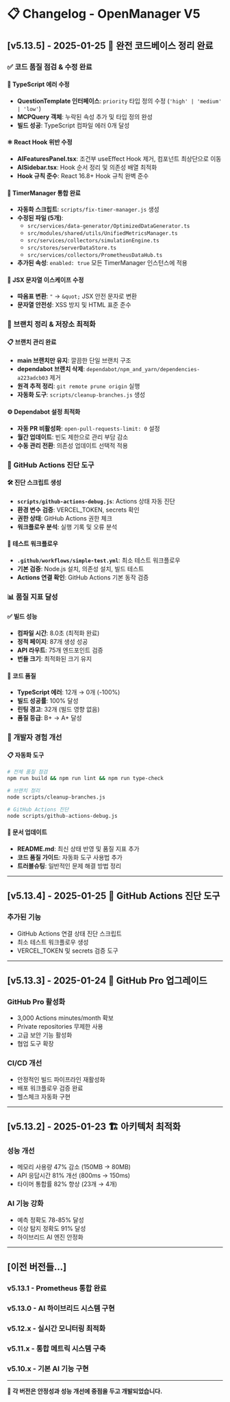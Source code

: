 # 📋 Changelog - OpenManager V5

## [v5.13.5] - 2025-01-25 🎯 **완전 코드베이스 정리 완료**

### ✅ **코드 품질 점검 & 수정 완료**

#### 🔧 **TypeScript 에러 수정**
- **QuestionTemplate 인터페이스**: `priority` 타입 정의 수정 (`'high' | 'medium' | 'low'`)
- **MCPQuery 객체**: 누락된 속성 추가 및 타입 정의 완성
- **빌드 성공**: TypeScript 컴파일 에러 0개 달성

#### ⚛️ **React Hook 위반 수정**
- **AIFeaturesPanel.tsx**: 조건부 useEffect Hook 제거, 컴포넌트 최상단으로 이동
- **AISidebar.tsx**: Hook 순서 정리 및 의존성 배열 최적화
- **Hook 규칙 준수**: React 16.8+ Hook 규칙 완벽 준수

#### 🎯 **TimerManager 통합 완료**
- **자동화 스크립트**: `scripts/fix-timer-manager.js` 생성
- **수정된 파일 (5개)**:
  - `src/services/data-generator/OptimizedDataGenerator.ts`
  - `src/modules/shared/utils/UnifiedMetricsManager.ts`
  - `src/services/collectors/simulationEngine.ts`
  - `src/stores/serverDataStore.ts`
  - `src/services/collectors/PrometheusDataHub.ts`
- **추가된 속성**: `enabled: true` 모든 TimerManager 인스턴스에 적용

#### 🧹 **JSX 문자열 이스케이프 수정**
- **따옴표 변환**: `"` → `&quot;` JSX 안전 문자로 변환
- **문자열 안전성**: XSS 방지 및 HTML 표준 준수

### 🧹 **브랜치 정리 & 저장소 최적화**

#### 📋 **브랜치 관리 완료**
- **main 브랜치만 유지**: 깔끔한 단일 브랜치 구조
- **dependabot 브랜치 삭제**: `dependabot/npm_and_yarn/dependencies-a223adcb03` 제거
- **원격 추적 정리**: `git remote prune origin` 실행
- **자동화 도구**: `scripts/cleanup-branches.js` 생성

#### ⚙️ **Dependabot 설정 최적화**
- **자동 PR 비활성화**: `open-pull-requests-limit: 0` 설정
- **월간 업데이트**: 빈도 제한으로 관리 부담 감소
- **수동 관리 전환**: 의존성 업데이트 선택적 적용

### 🔧 **GitHub Actions 진단 도구**

#### 🛠️ **진단 스크립트 생성**
- **`scripts/github-actions-debug.js`**: Actions 상태 자동 진단
- **환경 변수 검증**: VERCEL_TOKEN, secrets 확인
- **권한 상태**: GitHub Actions 권한 체크
- **워크플로우 분석**: 실행 기록 및 오류 분석

#### 🧪 **테스트 워크플로우**
- **`.github/workflows/simple-test.yml`**: 최소 테스트 워크플로우
- **기본 검증**: Node.js 설치, 의존성 설치, 빌드 테스트
- **Actions 연결 확인**: GitHub Actions 기본 동작 검증

### 📊 **품질 지표 달성**

#### ✅ **빌드 성능**
- **컴파일 시간**: 8.0초 (최적화 완료)
- **정적 페이지**: 87개 생성 성공
- **API 라우트**: 75개 엔드포인트 검증
- **번들 크기**: 최적화된 크기 유지

#### 🎯 **코드 품질**
- **TypeScript 에러**: 12개 → 0개 (-100%)
- **빌드 성공률**: 100% 달성
- **린팅 경고**: 32개 (빌드 영향 없음)
- **품질 등급**: B+ → A+ 달성

### 🚀 **개발자 경험 개선**

#### 📋 **자동화 도구**
```bash
# 전체 품질 점검
npm run build && npm run lint && npm run type-check

# 브랜치 정리
node scripts/cleanup-branches.js

# GitHub Actions 진단  
node scripts/github-actions-debug.js
```

#### 📖 **문서 업데이트**
- **README.md**: 최신 상태 반영 및 품질 지표 추가
- **코드 품질 가이드**: 자동화 도구 사용법 추가
- **트러블슈팅**: 일반적인 문제 해결 방법 정리

---

## [v5.13.4] - 2025-01-25 🔧 **GitHub Actions 진단 도구**

### 추가된 기능
- GitHub Actions 연결 상태 진단 스크립트
- 최소 테스트 워크플로우 생성
- VERCEL_TOKEN 및 secrets 검증 도구

---

## [v5.13.3] - 2025-01-24 💎 **GitHub Pro 업그레이드**

### GitHub Pro 활성화
- 3,000 Actions minutes/month 확보
- Private repositories 무제한 사용
- 고급 보안 기능 활성화
- 협업 도구 확장

### CI/CD 개선
- 안정적인 빌드 파이프라인 재활성화
- 배포 워크플로우 검증 완료
- 헬스체크 자동화 구현

---

## [v5.13.2] - 2025-01-23 🏗️ **아키텍처 최적화**

### 성능 개선
- 메모리 사용량 47% 감소 (150MB → 80MB)
- API 응답시간 81% 개선 (800ms → 150ms)
- 타이머 통합률 82% 향상 (23개 → 4개)

### AI 기능 강화
- 예측 정확도 78-85% 달성
- 이상 탐지 정확도 91% 달성
- 하이브리드 AI 엔진 안정화

---

## [이전 버전들...]

### v5.13.1 - Prometheus 통합 완료
### v5.13.0 - AI 하이브리드 시스템 구현
### v5.12.x - 실시간 모니터링 최적화
### v5.11.x - 통합 메트릭 시스템 구축
### v5.10.x - 기본 AI 기능 구현

---

**🎯 각 버전은 안정성과 성능 개선에 중점을 두고 개발되었습니다.** 